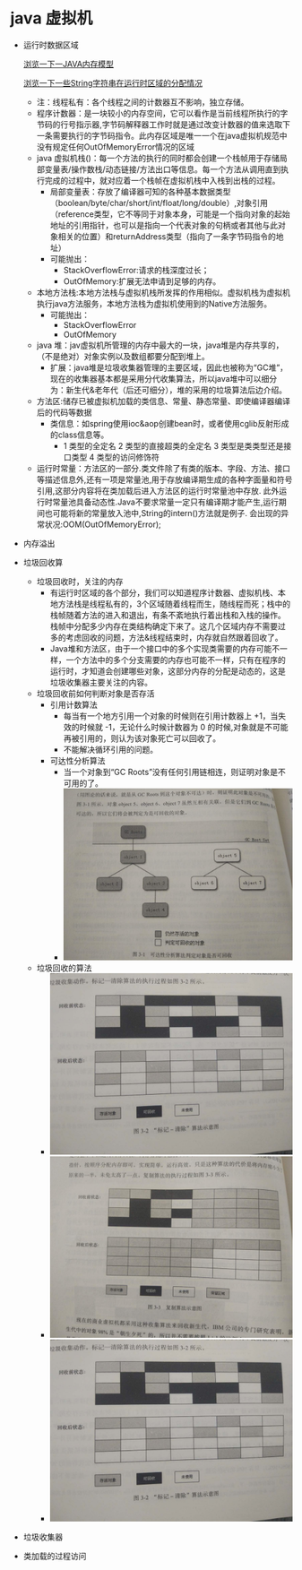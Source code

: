   # java 虚拟机
  -  运行时数据区域
  
       [浏览一下一JAVA内存模型](内存模型.JPG)
       
       [浏览一下一些String字符串在运行时区域的分配情况](String.JPG)
     - 注：线程私有：各个线程之间的计数器互不影响，独立存储。
     - 程序计数器：是一块较小的内存空间，它可以看作是当前线程所执行的字节码的行号指示器,字节码解释器工作时就是通过改变计数器的值来选取下一条需要执行的字节码指令。此内存区域是唯一一个在java虚拟机规范中没有规定任何OutOfMemoryError情况的区域
     - java 虚拟机栈()：每一个方法的执行的同时都会创建一个栈帧用于存储局部变量表/操作数栈/动态链接/方法出口等信息。每一个方法从调用直到执行完成的过程中，就对应着一个栈帧在虚拟机栈中入栈到出栈的过程。
        - 局部变量表：存放了编译器可知的各种基本数据类型（boolean/byte/char/short/int/float/long/double）,对象引用（reference类型，它不等同于对象本身，可能是一个指向对象的起始地址的引用指针，也可以是指向一个代表对象的句柄或者其他与此对象相关的位置）和returnAddress类型（指向了一条字节码指令的地址）
        - 可能抛出：
          - StackOverflowError:请求的栈深度过长；
          - OutOfMemory:扩展无法申请到足够的内存。
     - 本地方法栈:本地方法栈与虚拟机栈所发挥的作用相似。虚拟机栈为虚拟机执行java方法服务，本地方法栈为虚拟机使用到的Native方法服务。
       - 可能抛出：
          - StackOverflowError
          - OutOfMemory
     - java 堆：jav虚拟机所管理的内存中最大的一块，java堆是内存共享的，（不是绝对）对象实例以及数组都要分配到堆上。
        - 扩展：java堆是垃圾收集器管理的主要区域，因此也被称为“GC堆”，现在的收集器基本都是采用分代收集算法，所以java堆中可以细分为：新生代&老年代（后还可细分），堆的采用的垃圾算法后边介绍。
     - 方法区:储存已被虚拟机加载的类信息、常量、静态常量、即使编译器编译后的代码等数据
       - 类信息：如spring使用ioc&aop创建bean时，或者使用cglib反射形成的class信息等。
          - 1 类型的全定名 2 类型的直接超类的全定名 3 类型是类类型还是接口类型 4 类型的访问修饰符
     - 运行时常量：方法区的一部分.类文件除了有类的版本、字段、方法、接口等描述信息外,还有一项是常量池,用于存放编译期生成的各种字面量和符号引用,这部分内容将在类加载后进入方法区的运行时常量池中存放. 此外运行时常量池具备动态性.Java不要求常量一定只有编译期才能产生,运行期间也可能将新的常量放入池中,String的intern()方法就是例子.
             会出现的异常状况:OOM(OutOfMemoryError);
  -  内存溢出
  -  垃圾回收算
     - 垃圾回收时，关注的内存
       - 有运行时区域的各个部分，我们可以知道程序计数器、虚拟机栈、本地方法栈是线程私有的，3个区域随着线程而生，随线程而死；栈中的栈帧随着方法的进入和退出，有条不紊地执行着出栈和入栈的操作。栈帧中分配多少内存在类结构确定下来了。这几个区域内存不需要过多的考虑回收的问题，方法&线程结束时，内存就自然跟着回收了。
       - Java堆和方法区，由于一个接口中的多个实现类需要的内存可能不一样，一个方法中的多个分支需要的内存也可能不一样，只有在程序的运行时，才知道会创建哪些对象，这部分内存的分配是动态的，这是垃圾收集器主要关注的内容。
     - 垃圾回收前如何判断对象是否存活
       - 引用计数算法
         - 每当有一个地方引用一个对象的时候则在引用计数器上 +1，当失效的时候就 -1，无论什么时候计数器为 0 的时候,对象就是不可能再被引用的，则认为该对象死亡可以回收了。
         - 不能解决循环引用的问题。
       - 可达性分析算法
           - 当一个对象到“GC Roots”没有任何引用链相连，则证明对象是不可用的了。
           - ![标记清除](可达性.jpg)    
     - 垃圾回收的算法
         - ![标记清除](标记清除.jpg)    
         - ![复制](复制.jpg) 
         - ![标记清理](标记清除.jpg)
  -  垃圾收集器
  -  类加载的过程访问